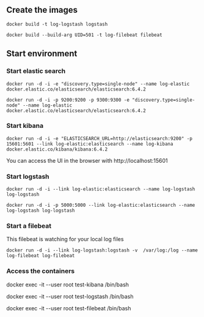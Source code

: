 ## Create the images
```
docker build -t log-logstash logstash 

docker build --build-arg UID=501 -t log-filebeat filebeat
```
## Start environment

### Start elastic search
```
docker run -d -i -e "discovery.type=single-node" --name log-elastic docker.elastic.co/elasticsearch/elasticsearch:6.4.2

docker run -d -i -p 9200:9200 -p 9300:9300 -e "discovery.type=single-node" --name log-elastic docker.elastic.co/elasticsearch/elasticsearch:6.4.2

```
### Start kibana
```
docker run -d -i -e "ELASTICSEARCH_URL=http://elasticsearch:9200" -p 15601:5601 --link log-elastic:elasticsearch --name log-kibana docker.elastic.co/kibana/kibana:6.4.2
```
You can access the UI in the browser with http://localhost:15601

### Start logstash
```
docker run -d -i --link log-elastic:elasticsearch --name log-logstash log-logstash

docker run -d -i -p 5000:5000 --link log-elastic:elasticsearch --name log-logstash log-logstash

```
### Start a filebeat

This filebeat is watching for your local log files

```
docker run -d -i --link log-logstash:logstash -v  /var/log:/log --name log-filebeat log-filebeat
```

### Access the containers

docker exec -it --user root test-kibana /bin/bash

docker exec -it --user root test-logstash /bin/bash

docker exec -it --user root test-filebeat /bin/bash
